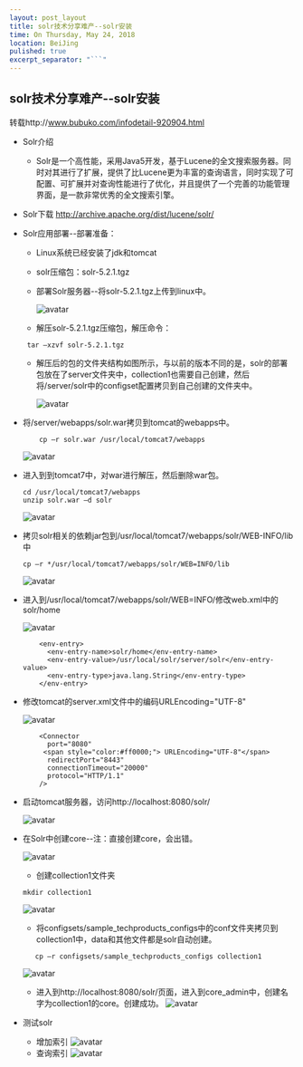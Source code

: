```yaml
---
layout: post_layout
title: solr技术分享难产--solr安装
time: On Thursday, May 24, 2018
location: BeiJing
pulished: true
excerpt_separator: "```"
---
```


## solr技术分享难产--solr安装
转载http://www.bubuko.com/infodetail-920904.html
* Solr介绍
    * Solr是一个高性能，采用Java5开发，基于Lucene的全文搜索服务器。同时对其进行了扩展，提供了比Lucene更为丰富的查询语言，同时实现了可配置、可扩展并对查询性能进行了优化，并且提供了一个完善的功能管理界面，是一款非常优秀的全文搜索引擎。

* Solr下载
http://archive.apache.org/dist/lucene/solr/

* Solr应用部署--部署准备：
    * Linux系统已经安装了jdk和tomcat

    * solr压缩包：solr-5.2.1.tgz

    * 部署Solr服务器--将solr-5.2.1.tgz上传到linux中。

        ![avatar](../assets/img/solr/solr1.png)

    * 解压solr-5.2.1.tgz压缩包，解压命令：

    ```
     tar –xzvf solr-5.2.1.tgz
    ```

    * 解压后的包的文件夹结构如图所示，与以前的版本不同的是，solr的部署包放在了server文件夹中，collection1也需要自己创建，然后将/server/solr中的configset配置拷贝到自己创建的文件夹中。

        ![avatar](../assets/img/solr/solr2.png)
* 将/server/webapps/solr.war拷贝到tomcat的webapps中。

    ```
        cp –r solr.war /usr/local/tomcat7/webapps
    ```
    ![avatar](../assets/img/solr/solr3.png)
* 进入到到tomcat7中，对war进行解压，然后删除war包。
    ```
    cd /usr/local/tomcat7/webapps
    unzip solr.war –d solr
    ```
    ![avatar](../assets/img/solr/solr4.png)

* 拷贝solr相关的依赖jar包到/usr/local/tomcat7/webapps/solr/WEB-INFO/lib中
    ```
    cp –r */usr/local/tomcat7/webapps/solr/WEB=INFO/lib
    ```
    ![avatar](../assets/img/solr/solr5.png)
* 进入到/usr/local/tomcat7/webapps/solr/WEB=INFO/修改web.xml中的solr/home

    ![avatar](../assets/img/solr/solr6.png)

    ```
        <env-entry>
          <env-entry-name>solr/home</env-entry-name>
          <env-entry-value>/usr/local/solr/server/solr</env-entry-value>
          <env-entry-type>java.lang.String</env-entry-type>
        </env-entry>
    ```


* 修改tomcat的server.xml文件中的编码URLEncoding="UTF-8"

    ![avatar](../assets/img/solr/solr7.png)
    ```
        <Connector
          port="8080"
         <span style="color:#ff0000;"> URLEncoding="UTF-8"</span>
          redirectPort="8443"
          connectionTimeout="20000"
          protocol="HTTP/1.1"
        />
    ```

* 启动tomcat服务器，访问http://localhost:8080/solr/

    ![avatar](../assets/img/solr/solr8.png)
* 在Solr中创建core--注：直接创建core，会出错。

    ![avatar](../assets/img/solr/solr9.png)
    * 创建collection1文件夹
   ```
   mkdir collection1
   ```
    ![avatar](../assets/img/solr/solr10.png)
    * 将configsets/sample_techproducts_configs中的conf文件夹拷贝到collection1中，data和其他文件都是solr自动创建。
    ```
       cp –r configsets/sample_techproducts_configs collection1
    ```
    ![avatar](../assets/img/solr/solr11.png)
    * 进入到http://localhost:8080/solr/页面，进入到core_admin中，创建名字为collection1的core。创建成功。
    ![avatar](../assets/img/solr/solr12.png)
* 测试solr
    * 增加索引
    ![avatar](../assets/img/solr/solr13.png)
    * 查询索引
    ![avatar](../assets/img/solr/solr14.png)

